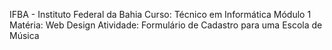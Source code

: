 IFBA - Instituto Federal da Bahia
Curso: Técnico em Informática
Módulo 1
Matéria: Web Design
Atividade: Formulário de Cadastro para uma Escola de Música